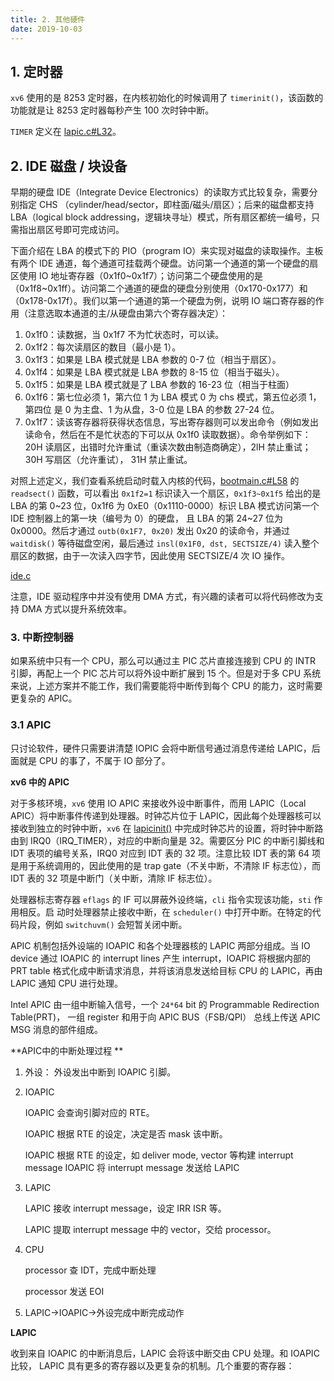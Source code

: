 ```yaml
---
title: 2. 其他硬件
date: 2019-10-03
---
```


## 1. 定时器

`xv6` 使用的是 8253 定时器，在内核初始化的时候调用了 `timerinit()`，该函数的功能就是让 8253 定时器每秒产生 100 次时钟中断。

`TIMER` 定义在 [lapic.c#L32](https://github.com/professordeng/xv6-expansion/blob/master/lapic.c#L32)。

## 2. IDE 磁盘 / 块设备

早期的硬盘 IDE（Integrate Device Electronics）的读取方式比较复杂，需要分别指定 CHS （cylinder/head/sector，即柱面/磁头/扇区）；后来的磁盘都支持 LBA（logical block addressing，逻辑块寻址）模式，所有扇区都统一编号，只需指出扇区号即可完成访问。

下面介绍在 LBA 的模式下的 PIO（program IO）来实现对磁盘的读取操作。主板有两个 IDE 通道，每个通道可挂载两个硬盘。访问第一个通道的第一个硬盘的扇区使用 IO 地址寄存器（0x1f0~0x1f7）；访问第二个硬盘使用的是（0x1f8~0x1ff）。访问第二个通道的硬盘的硬盘分别使用（0x170-0x177）和（0x178-0x17f）。我们以第一个通道的第一个硬盘为例，说明 IO 端口寄存器的作用（注意选取本通道的主/从硬盘由第六个寄存器决定）：

1. 0x1f0：读数据，当 0x1f7 不为忙状态时，可以读。 
2. 0x1f2：每次读扇区的数目（最小是 1）。
3. 0x1f3：如果是 LBA 模式就是 LBA 参数的 0-7 位（相当于扇区）。
4. 0x1f4：如果是 LBA 模式就是 LBA 参数的 8-15 位（相当于磁头）。
5. 0x1f5：如果是 LBA 模式就是了 LBA 参数的 16-23 位（相当于柱面）
6. 0x1f6：第七位必须 1，第六位 1 为 LBA 模式 0 为 chs 模式，第五位必须 1，第四位 是 0 为主盘、1 为从盘，3-0 位是 LBA 的参数 27-24 位。
7. 0x1f7：读该寄存器将获得状态信息，写出寄存器则可以发出命令（例如发出读命令，然后在不是忙状态的下可以从 0x1f0 读取数据）。命令举例如下：20H 读扇区，出错时允许重试（重读次数由制造商确定），2lH 禁止重试；30H 写扇区（允许重试）， 31H 禁止重试。

对照上述定义，我们查看系统启动时载入内核的代码，[bootmain.c#L58](https://github.com/professordeng/xv6-expansion/blob/master/bootmain.c#L58) 的 `readsect()` 函数，可以看出 `0x1f2=1` 标识读入一个扇区，`0x1f3~0x1f5` 给出的是 LBA 的第 0~23 位，0x1f6 为 0xE0（0x1110-0000）标识 LBA 模式访问第一个 IDE 控制器上的第一块（编号为 0）的硬盘， 且 LBA 的第 24~27 位为 0x0000。然后才通过 `outb(0x1F7, 0x20)` 发出 0x20 的读命令，并通过 `waitdisk()` 等待磁盘空闲，最后通过 `insl(0x1F0, dst, SECTSIZE/4)` 读入整个扇区的数据，由于一次读入四字节，因此使用 SECTSIZE/4 次 IO 操作。

[ide.c](https://github.com/professordeng/xv6-expansion/blob/master/ide.c)

注意，IDE 驱动程序中并没有使用 DMA 方式，有兴趣的读者可以将代码修改为支持 DMA 方式以提升系统效率。

### 3. 中断控制器

如果系统中只有一个 CPU，那么可以通过主 PIC 芯片直接连接到 CPU 的 INTR 引脚，再配上一个 PIC 芯片可以将外设中断扩展到 15 个。但是对于多 CPU 系统来说，上述方案并不能工作，我们需要能将中断传到每个 CPU 的能力，这时需要更复杂的 APIC。

### 3.1 APIC

只讨论软件，硬件只需要讲清楚 IOPIC 会将中断信号通过消息传递给 LAPIC，后面就是 CPU 的事了，不属于 IO 部分了。

 **xv6 中的 APIC**

对于多核环境，`xv6` 使用 IO APIC 来接收外设中断事件，而用 LAPIC（Local APIC）将中断事件传递到处理器。时钟芯片位于 LAPIC，因此每个处理器核可以接收到独立的时钟中断，`xv6` 在 [lapicinit()](https://github.com/professordeng/xv6-expansion/blob/master/lapic.c#L54) 中完成时钟芯片的设置，将时钟中断路由到 IRQ0（IRQ_TIMER），对应的中断向量是 32。需要区分 PIC 的中断引脚线和 IDT 表项的编号关系，IRQ0 对应到 IDT 表的 32 项。注意比较 IDT 表的第 64 项是用于系统调用的，因此使用的是 trap  gate（不关中断，不清除 IF 标志位），而 IDT 表的 32 项是中断门（关中断，清除 IF 标志位）。

处理器标志寄存器 `eflags` 的 IF 可以屏蔽外设终端，`cli` 指令实现该功能，`sti` 作用相反。启 动时处理器禁止接收中断，在 `scheduler()` 中打开中断。在特定的代码片段，例如 `switchuvm()` 会短暂关闭中断。 

APIC 机制包括外设端的 IOAPIC 和各个处理器核的 LAPIC 两部分组成。当 IO device 通过 IOAPIC 的 interrupt lines 产生 interrupt，IOAPIC 将根据内部的 PRT table 格式化成中断请求消息，并将该消息发送给目标 CPU 的 LAPIC，再由 LAPIC 通知 CPU 进行处理。

Intel APIC 由一组中断输入信号，一个 `24*64` bit 的 Programmable Redirection Table(PRT)， 一组 register 和用于向 APIC BUS（FSB/QPI） 总线上传送 APIC MSG 消息的部件组成。 

**APIC中的中断处理过程 **

1. 外设： 外设发出中断到 IOAPIC 引脚。

2. IOAPIC

   IOAPIC 会查询引脚对应的 RTE。

   IOAPIC 根据 RTE 的设定，决定是否 mask 该中断。

   IOAPIC 根据 RTE 的设定，如 deliver mode, vector 等构建 interrupt message IOAPIC 将 interrupt message 发送给 LAPIC 

3. LAPIC

   LAPIC 接收 interrupt message，设定 IRR ISR 等。 

   LAPIC 提取 interrupt message 中的 vector，交给 processor。

4. CPU

   processor 查 IDT，完成中断处理 

   processor 发送 EOI 

5. LAPIC→IOAPIC→外设完成中断完成动作 

**LAPIC**

收到来自 IOAPIC 的中断消息后，LAPIC 会将该中断交由 CPU 处理。和 IOAPIC 比较， LAPIC 具有更多的寄存器以及更复杂的机制。几个重要的寄存器： 

